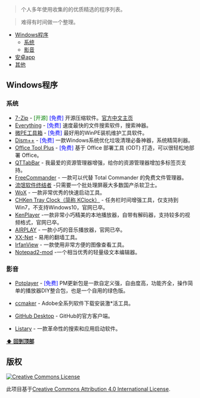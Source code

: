 

> 个人多年使用收集的的优质精选的程序列表。

> 难得有时间做一个整理。

- [Windows程序](#Windows程序)
  - [系统](#系统)
  - [影音](#影音)
- [安卓app](#安卓app)
- [其他](#其他)



## Windows程序

### 系统

- [7-Zip](https://www.7-zip.org/) - <font color=#008000>[开源]</font> <font color=Blue>[免费]</font> 开源压缩软件。[官方中文主页](https://sparanoid.com/lab/7z/)
- [Everything](https://www.voidtools.com/) - <font color=Blue>[免费]</font> 速度最快的文件搜索软件，搜索神器。 
- [微PE工具箱](http://www.wepe.com.cn/) -  <font color=Blue>[免费]</font> 最好用的WinPE装机维护工具软件。
- [Dism++](https://www.chuyu.me/) -  <font color=Blue>[免费]</font> 一款Windows系统优化垃圾清理必备神器，系统精简利器。
- [Office Tool Plus](https://otp.landian.la/) -  <font color=Blue>[免费]</font> 基于 Office 部署工具 (ODT) 打造，可以很轻松地部署 Office。
- [QTTabBar](http://qttabbar.sourceforge.net/) - 我最爱的资源管理器增强，给你的资源管理器增加多标签页支持。
- [FreeCommander](https://freecommander.com/) - 一款可以代替 Total Commander 的免费文件管理器。
- [流氓软件终结者](https://liwei2.com/2015/11/27/378.html) -只需要一个批处理屏蔽大多数国产杀软卫士。
- [WoX](https://github.com/Wox-launcher/Wox) - 一款非常优秀的快速启动工具。
- [CHKen Tray Clock（简称 KClock）](http://www.chken.com/) - 任务栏时间增强工具，仅支持到Win7，不支持Windows10，官网已卒。
- [KenPlayer](http://www.chken.com/) -一款非常小巧精美的本地播放器，自带有解码器，支持较多的视频格式，官网已卒。
- [AIRPLAY](https://doiyes.com) - 一款小巧的音乐播放器，官网已卒。
- [XX-Net](https://github.com/XX-net/XX-Net) - 易用的翻墙工具。
- [IrfanView](https://www.irfanview.com/) - 一款使用非常方便的图像查看工具。
- [Notepad2-mod](https://xhmikosr.github.io/notepad2-mod/) -一个相当优秀的轻量级文本编辑器。

### 影音

- [Potplayer](http://www.ksite.xyz/contents/pm-Lav_codec_ball.html) - <font color=Blue>[免费]</font> PM更新包是一款自定义强，自由度高，功能齐全，操作简单的播放器DIY整合包，也是一个自用的绿色版。
- [ccmaker](https://official-ccmaker.com) - Adobe全系列软件下载安装激*活工具。

- [GitHub Desktop](https://windows.github.com/) - GitHub的官方客户端。

- [Listary](http://www.listary.com/) - 一款革命性的搜索和应用启动软件。

**[⬆ 回到顶部](#应用程序)**


## 版权

[![Creative Commons License](http://i.creativecommons.org/l/by/4.0/88x31.png)](http://creativecommons.org/licenses/by/4.0/)

此项目基于[Creative Commons Attribution 4.0 International License](http://creativecommons.org/licenses/by/4.0/).


[OSS Icon]: https://cdn.rawgit.com/Awesome-Windows/Awesome/master/media/OSS.svg
[Freeware Icon]: https://cdn.rawgit.com/Awesome-Windows/Awesome/master/media/free.svg
